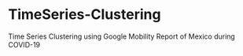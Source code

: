# TimeSeries-Clustering
Time Series Clustering using Google Mobility Report of Mexico during COVID-19
